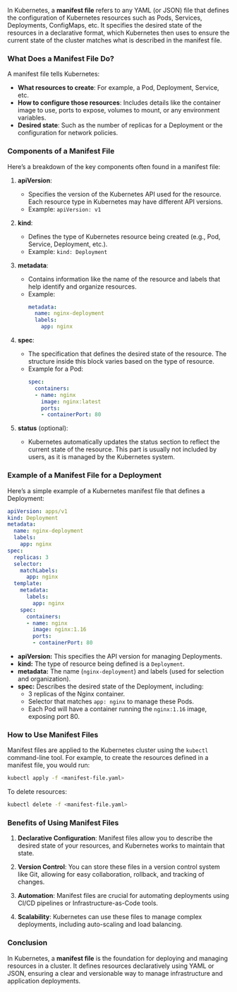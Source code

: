 In Kubernetes, a **manifest file** refers to any YAML (or JSON) file that defines the configuration of Kubernetes resources such as Pods, Services, Deployments, ConfigMaps, etc. It specifies the desired state of the resources in a declarative format, which Kubernetes then uses to ensure the current state of the cluster matches what is described in the manifest file.

### What Does a Manifest File Do?
A manifest file tells Kubernetes:
- **What resources to create**: For example, a Pod, Deployment, Service, etc.
- **How to configure those resources**: Includes details like the container image to use, ports to expose, volumes to mount, or any environment variables.
- **Desired state**: Such as the number of replicas for a Deployment or the configuration for network policies.

### Components of a Manifest File

Here’s a breakdown of the key components often found in a manifest file:

1. **apiVersion**:
   - Specifies the version of the Kubernetes API used for the resource. Each resource type in Kubernetes may have different API versions.
   - Example: `apiVersion: v1`

2. **kind**:
   - Defines the type of Kubernetes resource being created (e.g., Pod, Service, Deployment, etc.).
   - Example: `kind: Deployment`

3. **metadata**:
   - Contains information like the name of the resource and labels that help identify and organize resources.
   - Example:
     ```yaml
     metadata:
       name: nginx-deployment
       labels:
         app: nginx
     ```

4. **spec**:
   - The specification that defines the desired state of the resource. The structure inside this block varies based on the type of resource.
   - Example for a Pod:
     ```yaml
     spec:
       containers:
       - name: nginx
         image: nginx:latest
         ports:
         - containerPort: 80
     ```

5. **status** (optional):
   - Kubernetes automatically updates the status section to reflect the current state of the resource. This part is usually not included by users, as it is managed by the Kubernetes system.

### Example of a Manifest File for a Deployment

Here’s a simple example of a Kubernetes manifest file that defines a Deployment:

```yaml
apiVersion: apps/v1
kind: Deployment
metadata:
  name: nginx-deployment
  labels:
    app: nginx
spec:
  replicas: 3
  selector:
    matchLabels:
      app: nginx
  template:
    metadata:
      labels:
        app: nginx
    spec:
      containers:
      - name: nginx
        image: nginx:1.16
        ports:
        - containerPort: 80
```

- **apiVersion:** This specifies the API version for managing Deployments.
- **kind:** The type of resource being defined is a `Deployment`.
- **metadata:** The name (`nginx-deployment`) and labels (used for selection and organization).
- **spec:** Describes the desired state of the Deployment, including:
  - 3 replicas of the Nginx container.
  - Selector that matches `app: nginx` to manage these Pods.
  - Each Pod will have a container running the `nginx:1.16` image, exposing port 80.

### How to Use Manifest Files
Manifest files are applied to the Kubernetes cluster using the `kubectl` command-line tool. For example, to create the resources defined in a manifest file, you would run:

```bash
kubectl apply -f <manifest-file.yaml>
```

To delete resources:

```bash
kubectl delete -f <manifest-file.yaml>
```

### Benefits of Using Manifest Files

1. **Declarative Configuration**: Manifest files allow you to describe the desired state of your resources, and Kubernetes works to maintain that state.
   
2. **Version Control**: You can store these files in a version control system like Git, allowing for easy collaboration, rollback, and tracking of changes.
   
3. **Automation**: Manifest files are crucial for automating deployments using CI/CD pipelines or Infrastructure-as-Code tools.
   
4. **Scalability**: Kubernetes can use these files to manage complex deployments, including auto-scaling and load balancing.

### Conclusion
In Kubernetes, a **manifest file** is the foundation for deploying and managing resources in a cluster. It defines resources declaratively using YAML or JSON, ensuring a clear and versionable way to manage infrastructure and application deployments.
